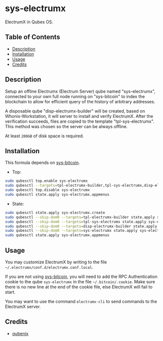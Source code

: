 # sys-electrumx

ElectrumX in Qubes OS.

## Table of Contents

*   [Description](#description)
*   [Installation](#installation)
*   [Usage](#usage)
*   [Credits](#credits)

## Description

Setup an offline Electrumx (Electrum Server) qube named "sys-electrumx",
connected to your own full node running on "sys-bitcoin" to index the
blockchain to allow for efficient query of the history of arbitrary addresses.

A disposable qube "disp-electrumx-builder" will be created, based on
Whonix-Workstation, it will server to install and verify ElectrumX. After the
verification succeeds, files are copied to the template "tpl-sys-electrumx".
This method was chosen so the server can be always offline.

At least `200GB` of disk space is required.

## Installation

This formula depends on [sys-bitcoin](../sys-bitcoin/README.md).

*   Top:

```sh
sudo qubesctl top.enable sys-electrumx
sudo qubesctl --targets=tpl-electrumx-builder,tpl-sys-electrumx,disp-electrumx-builder,sys-electrumx state.apply
sudo qubesctl top.disable sys-electrumx
sudo qubesctl state.apply sys-electrumx.appmenus
```

*   State:

<!-- pkg:begin:post-install -->

```sh
sudo qubesctl state.apply sys-electrumx.create
sudo qubesctl --skip-dom0 --targets=tpl-electrumx-builder state.apply sys-electrumx.install-builder
sudo qubesctl --skip-dom0 --targets=tpl-sys-electrumx state.apply sys-electrumx.install
sudo qubesctl --skip-dom0 --targets=disp-electrumx-builder state.apply sys-electrumx.configure-builder
sudo qubesctl --skip-dom0 --targets=sys-electrumx state.apply sys-electrumx.configure
sudo qubesctl state.apply sys-electrumx.appmenus
```

<!-- pkg:end:post-install -->

## Usage

You may customize ElectrumX by writing to the file
`~/.electrumx/conf.d/electrumx.conf.local`.

If you are not using [sys-bitcoin](../sys-bitcoin/README.md), you will need to
add the RPC Authentication cookie to the qube `sys-electrumx` in the file
`~/.bitcoin/.cookie`. Make sure there is no new line at the end of the cookie
file, else ElectrumX will fail to start.

You may want to use the command `electrumx-cli` to send commands to the
ElectrumX server.

## Credits

*   [qubenix](https://github.com/qubenix/qubes-whonix-bitcoin)
